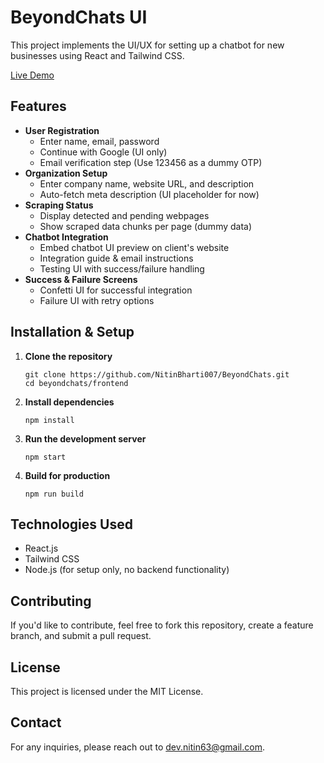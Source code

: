 # BeyondChats UI

This project implements the UI/UX for setting up a chatbot for new businesses using React and Tailwind CSS.

[Live Demo](https://beyond-chats-henna.vercel.app/)
## Features
- **User Registration**
  - Enter name, email, password
  - Continue with Google (UI only)
  - Email verification step (Use 123456 as a dummy OTP)
- **Organization Setup**
  - Enter company name, website URL, and description
  - Auto-fetch meta description (UI placeholder for now)
- **Scraping Status**
  - Display detected and pending webpages
  - Show scraped data chunks per page (dummy data)
- **Chatbot Integration**
  - Embed chatbot UI preview on client's website
  - Integration guide & email instructions
  - Testing UI with success/failure handling
- **Success & Failure Screens**
  - Confetti UI for successful integration
  - Failure UI with retry options

## Installation & Setup
1. **Clone the repository**
   ```
   git clone https://github.com/NitinBharti007/BeyondChats.git
   cd beyondchats/frontend
   
2. **Install dependencies**
   ```
   npm install
   
3. **Run the development server**
   ```
   npm start
4. **Build for production**
   ```
   npm run build

## Technologies Used
- React.js
- Tailwind CSS
- Node.js (for setup only, no backend functionality)

## Contributing
If you'd like to contribute, feel free to fork this repository, create a feature branch, and submit a pull request.

## License
This project is licensed under the MIT License.

## Contact
For any inquiries, please reach out to [dev.nitin63@gmail.com](mailto:dev.nitin63@gmail.com).
